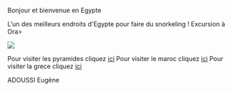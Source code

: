 Bonjour et bienvenue en Egypte

L'un des meilleurs endroits d'Egypte pour faire du snorkeling ! Excursion à Ora>



<img src="https://upload.wikimedia.org/wikipedia/commons/6/6c/Egypt.Giza.Sphinx.02.jpg"/>

Pour visiter les pyramides cliquez <a href="/game_over.md">ici</a>
Pour visiter le maroc cliquez <a href="/maroc.md">ici</a>
Pour visiter la grece cliquez <a href="/grece.md">ici</a>


ADOUSSI Eugène

